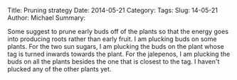 Title: Pruning strategy
Date: 2014-05-21
Category:
Tags:
Slug: 14-05-21
Author: Michael
Summary:
<!-- Status: hidden -->

Some suggest to prune early buds off of the plants so that the energy goes
into producing roots rather than early fruit.  I am plucking buds on some
plants.  For the two sun sugars, I am plucking the buds on the plant whose tag
is turned inwards towards the plant.  For the jalepenos, I am plucking the
buds on all the plants besides the one that is closest to the tag.  I haven't
plucked any of the other plants yet.
